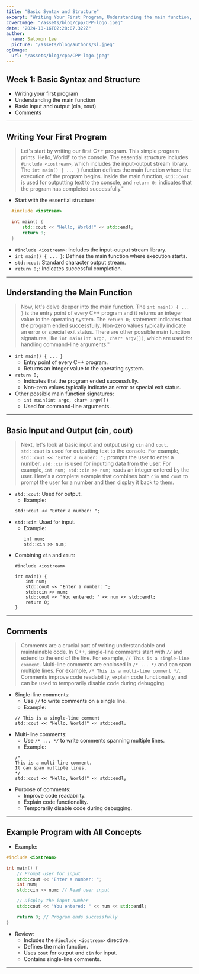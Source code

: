 ```yaml
---
title: "Basic Syntax and Structure"
excerpt: "Writing Your First Program, Understanding the main function, Basic I/O, and Comments"
coverImage: "/assets/blog/cpp/CPP-logo.jpeg"
date: "2024-10-16T02:28:07.322Z"
author:
  name: Salomon Lee
  picture: "/assets/blog/authors/sl.jpeg"
ogImage:
  url: "/assets/blog/cpp/CPP-logo.jpeg"
---
```


## Week 1: **Basic Syntax and Structure**

* Writing your first program
* Understanding the main function
* Basic input and output (cin, cout)
* Comments

---
## **Writing Your First Program**
> Let's start by writing our first C++ program. This simple program prints 'Hello, World!' to the console. The essential structure includes `#include <iostream>`, which includes the input-output stream library. The `int main() { ... }` function defines the main function where the execution of the program begins. Inside the main function, `std::cout` is used for outputting text to the console, and `return 0;` indicates that the program has completed successfully."

* Start with the essential structure:
  
``` cpp
  #include <iostream>

  int main() {
      std::cout << "Hello, World!" << std::endl;
      return 0;
  }
```

* ``` #include <iostream> ```: Includes the input-output stream library.
* ``` int main() { ... } ```: Defines the main function where execution starts.
* ``` std::cout ```: Standard character output stream.
* ``` return 0; ```: Indicates successful completion.

---
## **Understanding the Main Function**
> Now, let's delve deeper into the main function. The `int main() { ... }` is the entry point of every C++ program and it returns an integer value to the operating system. The `return 0;` statement indicates that the program ended successfully. Non-zero values typically indicate an error or special exit status. There are other possible main function signatures, like `int main(int argc, char* argv[])`, which are used for handling command-line arguments."

* `int main() { ... }`
    * Entry point of every C++ program.
    * Returns an integer value to the operating system.
* `return 0;`
    * Indicates that the program ended successfully.
    * Non-zero values typically indicate an error or special exit status.
* Other possible main function signatures:
    * `int main(int argc, char* argv[])`
    * Used for command-line arguments.

---
## **Basic Input and Output (cin, cout)**
> Next, let's look at basic input and output using `cin` and `cout`. `std::cout` is used for outputting text to the console. For example, `std::cout << "Enter a number: ";` prompts the user to enter a number. `std::cin` is used for inputting data from the user. For example, `int num; std::cin >> num;` reads an integer entered by the user. Here's a complete example that combines both `cin` and `cout` to prompt the user for a number and then display it back to them.

* `std::cout`: Used for output.
    * Example:
    ``` 
    std::cout << "Enter a number: ";
    ```
* `std::cin`: Used for input.
    * Example:
        ```
        int num;
        std::cin >> num;
        ```
* Combining `cin` and `cout`:
    ```
    #include <iostream>

    int main() {
        int num;
        std::cout << "Enter a number: ";
        std::cin >> num;
        std::cout << "You entered: " << num << std::endl;
        return 0;
    }
    ```

---
## **Comments**
> Comments are a crucial part of writing understandable and maintainable code. In C++, single-line comments start with `//` and extend to the end of the line. For example, `// This is a single-line comment`. Multi-line comments are enclosed in `/* ... */` and can span multiple lines. For example, `/* This is a multi-line comment */`. Comments improve code readability, explain code functionality, and can be used to temporarily disable code during debugging.

* Single-line comments:
    * Use `//` to write comments on a single line.
    * Example:
    ```
    // This is a single-line comment
    std::cout << "Hello, World!" << std::endl;
    ```
* Multi-line comments:
    * Use `/* ... */` to write comments spanning multiple lines.
    * Example:
    ```
    /*
    This is a multi-line comment.
    It can span multiple lines.
    */
    std::cout << "Hello, World!" << std::endl;
    ```
* Purpose of comments:
    * Improve code readability.
    * Explain code functionality.
    * Temporarily disable code during debugging.

---
## **Example Program with All Concepts**
* Example:

```cpp
#include <iostream>

int main() {
    // Prompt user for input
    std::cout << "Enter a number: ";
    int num;
    std::cin >> num; // Read user input

    // Display the input number
    std::cout << "You entered: " << num << std::endl;

    return 0; // Program ends successfully
}
```

* Review:
    * Includes the `#include <iostream>` directive.
    * Defines the main function.
    * Uses `cout` for output and `cin` for input.
    * Contains single-line comments.

---
